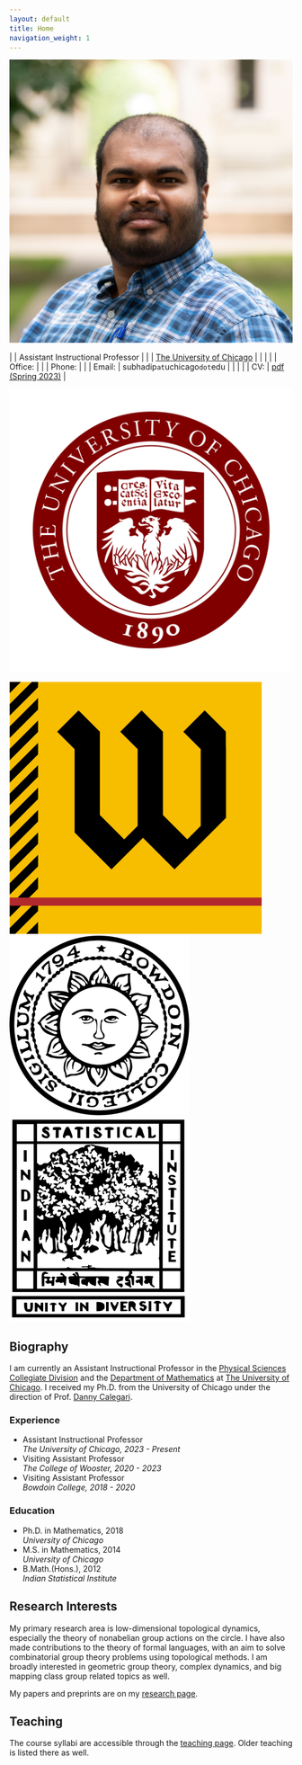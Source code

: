 ```yaml
---
layout: default
title: Home
navigation_weight: 1
---
```


<div class="about">
<div class="picture">

[![Subhadip Chowdhury](assets/photos/me_small.jpg)](assets/photos/)
</div>

<div class="mail">

|        | Assistant Instructional Professor |
|        | [The University of Chicago]()  |
|        |    |
| Office: |  |
| Phone: |  |
| Email: | subhadip`at`uchicago`dot`edu |
|        |    |
| CV: | <i class="far fa-file-pdf"></i> [pdf (Spring 2023)](assets/CV.pdf) |

</div>
<div class="shield">
  <div class="current">
  
  ![The University of Chicago](assets/UChicago_seal.svg "Crescat scientia; vita excolatur")
  </div>
  <div class="old">
  
   ![The College of Wooster](assets/Wooster_seal.png "Ex Uno Fonte")
   ![Bowdoin College](assets/bowdoin_seal.png "Ut Aquila Versus Coelum")
   ![Indian Statistical Institute](assets/isi_logo.png "भिन्नेष्वैक्यस्य दर्शनम्")
  </div>
</div>

</div>

<div class='anchor'>

## Biography

I am currently an Assistant Instructional Professor in the [Physical Sciences Collegiate Division](https://college.uchicago.edu/academics/physical-sciences-collegiate-division) and the [Department of Mathematics](https://mathematics.uchicago.edu/) at [The University of Chicago](https://www.uchicago.edu/). I received my Ph.D. from the University of Chicago under the direction of Prof. [Danny Calegari](http://math.uchicago.edu/~dannyc/).

<div class='experience'>

### Experience ###

* Assistant Instructional Professor <br> 
  _The University of Chicago, 2023 - Present_
* Visiting Assistant Professor <br> 
  _The College of Wooster, 2020 - 2023_
* Visiting Assistant Professor <br> 
  _Bowdoin College, 2018 - 2020_

</div>

<div class='education'>

### Education ###

* Ph.D. in Mathematics, 2018<br>
  _University of Chicago_
* M.S. in Mathematics, 2014<br>
  _University of Chicago_
* B.Math.(Hons.), 2012<br>
  _Indian Statistical Institute_

</div>

</div>

<div class='anchor'>

## Research Interests

My primary research area is low-dimensional topological dynamics, especially the theory of nonabelian group actions on the circle. I have also made contributions to the theory of formal languages, with an aim to solve combinatorial group theory problems using topological methods. I am broadly interested in geometric group theory, complex dynamics, and big mapping class group related topics as well.

My papers and preprints are on my [research page](research).

</div>

<div class='anchor'>

## Teaching


The course syllabi are accessible through the [teaching page](teaching). Older teaching is listed there as well.

</div>
